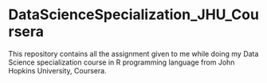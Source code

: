 # DataScienceSpecialization_JHU_Coursera
This repository contains all the assignment given to me while doing my Data Science specialization course in R programming language from John Hopkins University, Coursera.
